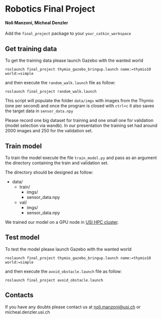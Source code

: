 # Robotics Final Project
#### Noli Manzoni, Micheal Denzler
Add the `final_project` package to your `your_catkin_workspace`

## Get training data
To get the training data please launch Gazebo with the wanted world
```
roslaunch final_project thymio_gazebo_bringup.launch name:=thymio10 world:=simple
```
and then execute the `random_walk.launch` file as follow:
```
roslaunch final_project random_walk.launch
```
This script will populate the folder `data/imgs` with images from the Thymio (one per second) and once the program is closed with `ctrl+c` it also saves the target data in `sensor_data.npy`

Please record one big dataset for training and one small one for validation (model selection via wandb). In our presentation the training set had around 2000 images and 250 for the validation set.

## Train model

To train the model execute the file `train_model.py` and pass as an argument the directory containing the train and validation set.
 
The directory should be designed as follow:

* data/
    * train/
        * imgs/
        * sensor_data.npy
    * val/
        * imgs/
        * sensor_data.npy

We trained our model on a GPU node in [USI HPC cluster](https://intranet.ics.usi.ch/HPC).

## Test model
To test the model please launch Gazebo with the wanted world 
```
roslaunch final_project thymio_gazebo_bringup.launch name:=thymio10 world:=simple
```
and then execute the `avoid_obstacle.launch` file as follow:
```
roslaunch final_project avoid_obstacle.launch
```
## Contacts 

If you have any doubts please contact us at noli.manzoni@usi.ch or micheal.denzler.usi.ch